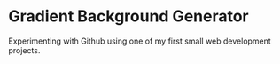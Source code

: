 # Gradient Background Generator

Experimenting with Github using one of my first small web development projects.